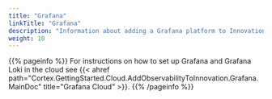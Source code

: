 ```yaml
---
title: "Grafana"
linkTitle: "Grafana"
description: "Information about adding a Grafana platform to Innovation, including details about components, supported architectures, prerequisites, installation and configuration instructions."
weight: 10
---
```


{{% pageinfo %}}
For instructions on how to set up Grafana and Grafana Loki in the cloud see {{< ahref path="Cortex.GettingStarted.Cloud.AddObservabilityToInnovation.Grafana.MainDoc" title="Grafana Cloud" >}}.
{{% /pageinfo %}}